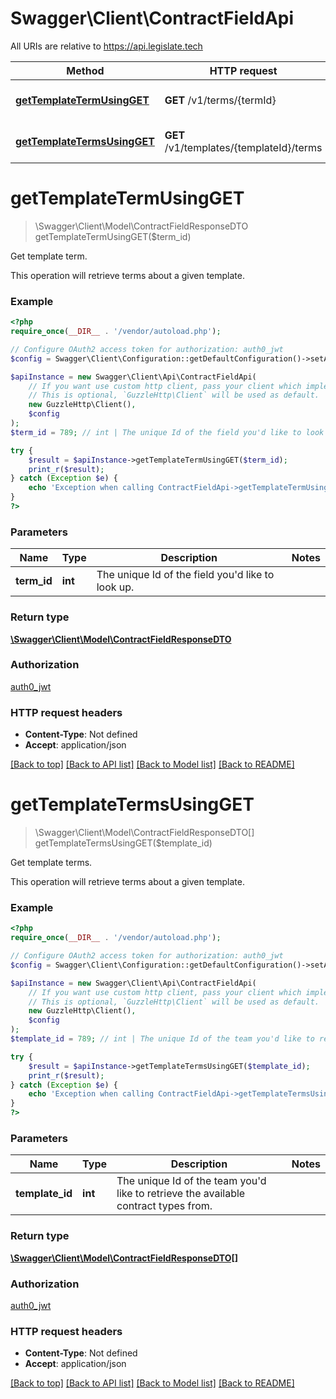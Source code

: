 # Swagger\Client\ContractFieldApi

All URIs are relative to https://api.legislate.tech

Method | HTTP request | Description
------------- | ------------- | -------------
[**getTemplateTermUsingGET**](ContractFieldApi.md#gettemplatetermusingget) | **GET** /v1/terms/{termId} | Get template term.
[**getTemplateTermsUsingGET**](ContractFieldApi.md#gettemplatetermsusingget) | **GET** /v1/templates/{templateId}/terms | Get template terms.

# **getTemplateTermUsingGET**
> \Swagger\Client\Model\ContractFieldResponseDTO getTemplateTermUsingGET($term_id)

Get template term.

This operation will retrieve terms about a given template.

### Example
```php
<?php
require_once(__DIR__ . '/vendor/autoload.php');

// Configure OAuth2 access token for authorization: auth0_jwt
$config = Swagger\Client\Configuration::getDefaultConfiguration()->setAccessToken('YOUR_ACCESS_TOKEN');

$apiInstance = new Swagger\Client\Api\ContractFieldApi(
    // If you want use custom http client, pass your client which implements `GuzzleHttp\ClientInterface`.
    // This is optional, `GuzzleHttp\Client` will be used as default.
    new GuzzleHttp\Client(),
    $config
);
$term_id = 789; // int | The unique Id of the field you'd like to look up.

try {
    $result = $apiInstance->getTemplateTermUsingGET($term_id);
    print_r($result);
} catch (Exception $e) {
    echo 'Exception when calling ContractFieldApi->getTemplateTermUsingGET: ', $e->getMessage(), PHP_EOL;
}
?>
```

### Parameters

Name | Type | Description  | Notes
------------- | ------------- | ------------- | -------------
 **term_id** | **int**| The unique Id of the field you&#x27;d like to look up. |

### Return type

[**\Swagger\Client\Model\ContractFieldResponseDTO**](../Model/ContractFieldResponseDTO.md)

### Authorization

[auth0_jwt](../../README.md#auth0_jwt)

### HTTP request headers

 - **Content-Type**: Not defined
 - **Accept**: application/json

[[Back to top]](#) [[Back to API list]](../../README.md#documentation-for-api-endpoints) [[Back to Model list]](../../README.md#documentation-for-models) [[Back to README]](../../README.md)

# **getTemplateTermsUsingGET**
> \Swagger\Client\Model\ContractFieldResponseDTO[] getTemplateTermsUsingGET($template_id)

Get template terms.

This operation will retrieve terms about a given template.

### Example
```php
<?php
require_once(__DIR__ . '/vendor/autoload.php');

// Configure OAuth2 access token for authorization: auth0_jwt
$config = Swagger\Client\Configuration::getDefaultConfiguration()->setAccessToken('YOUR_ACCESS_TOKEN');

$apiInstance = new Swagger\Client\Api\ContractFieldApi(
    // If you want use custom http client, pass your client which implements `GuzzleHttp\ClientInterface`.
    // This is optional, `GuzzleHttp\Client` will be used as default.
    new GuzzleHttp\Client(),
    $config
);
$template_id = 789; // int | The unique Id of the team you'd like to retrieve the available contract types from.

try {
    $result = $apiInstance->getTemplateTermsUsingGET($template_id);
    print_r($result);
} catch (Exception $e) {
    echo 'Exception when calling ContractFieldApi->getTemplateTermsUsingGET: ', $e->getMessage(), PHP_EOL;
}
?>
```

### Parameters

Name | Type | Description  | Notes
------------- | ------------- | ------------- | -------------
 **template_id** | **int**| The unique Id of the team you&#x27;d like to retrieve the available contract types from. |

### Return type

[**\Swagger\Client\Model\ContractFieldResponseDTO[]**](../Model/ContractFieldResponseDTO.md)

### Authorization

[auth0_jwt](../../README.md#auth0_jwt)

### HTTP request headers

 - **Content-Type**: Not defined
 - **Accept**: application/json

[[Back to top]](#) [[Back to API list]](../../README.md#documentation-for-api-endpoints) [[Back to Model list]](../../README.md#documentation-for-models) [[Back to README]](../../README.md)

